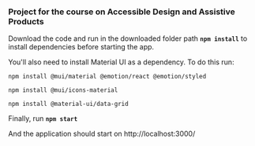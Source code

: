 ### Project for the course on Accessible Design and Assistive Products

Download the code and run in the downloaded folder path **```npm install```** to install dependencies before starting the app.

You'll also need to install Material UI as a dependency. To do this run:

``` npm install @mui/material @emotion/react @emotion/styled ```

``` npm install @mui/icons-material ```

``` npm install @material-ui/data-grid ```


Finally, run **```npm start```**

And the application should start on http://localhost:3000/
